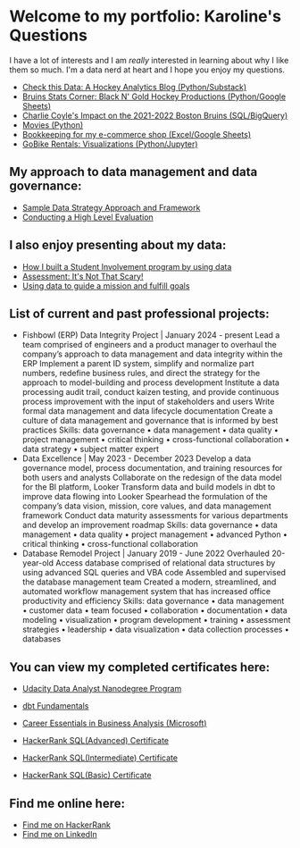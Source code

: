 # Welcome to my portfolio: Karoline's Questions

I have a lot of interests and I am _really_ interested in learning about why I like them so much. I'm a data nerd at heart and I hope you enjoy my questions.

<ul>
  <li><a href="https://checkthisdata.substack.com/"> Check this Data: A Hockey Analytics Blog (Python/Substack)</a></li>
  <li><a href="https://blackngoldhockey.com/author/kjchrz03gmail-com/"> Bruins Stats Corner: Black N' Gold Hockey Productions (Python/Google Sheets)</a></li>
  <li><a href="https://count.co/notebook/MILs8MtCS6I"> Charlie Coyle's Impact on the 2021-2022 Boston Bruins (SQL/BigQuery)</a></li>
  <li><a href="movies/movie-dataset" title="Movies">Movies (Python)</a></li>
  <li><a href="https://docs.google.com/spreadsheets/d/1h26GOHrBq-TGq8y-wTKYUevwXrYd3yxNVyrjaNYL0Q0/edit?usp=sharing"> Bookkeeping for my e-commerce shop (Excel/Google Sheets)</a></li>
  <li><a href="go_bikes/GoBikes" title="GoBikes">GoBike Rentals: Visualizations (Python/Jupyter)</a></li>
</ul>

## My approach to data management and data governance:
<ul>
   <li><a href="https://github.com/kjchrz03/karolines-questions/blob/main/Generic%20Data%20Strategy%20Proposal.pdf">Sample Data Strategy Approach and Framework</a></li>
   <li><a href="https://github.com/kjchrz03/karolines-questions/blob/main/Data%20Management%20Consult.pdf">Conducting a High Level Evaluation</a></li>
</ul>

## I also enjoy presenting about my data:
<ul>
  <li><a href="https://prezi.com/mfgcbcnbiscb/student-involvement-at-svc/">How I built a Student Involvement program by using data</a></li>
  <li><a href="https://prezi.com/3fpona8wzwey/assessment-its-not-that-scary/">Assessment: It's Not That Scary!</a></li>
  <li><a href="https://prezi.com/p/edit/oapqhyaeypfx/">Using data to guide a mission and fulfill goals</a></li>
</ul>

## List of current and past professional projects:

<ul>
  <li> Fishbowl (ERP) Data Integrity Project | January 2024 - present
Lead a team comprised of engineers and a product manager to overhaul the company’s approach to data management and data integrity within the ERP
Implement a parent ID system, simplify and normalize part numbers, redefine business rules, and direct the strategy for the approach to model-building and process development
Institute a data processing audit trail, conduct kaizen testing, and provide continuous process improvement with the input of stakeholders and users
Write formal data management and data lifecycle documentation
Create a culture of data management and governance that is informed by best practices
Skills: data governance • data management • data quality • project management • critical thinking • cross-functional collaboration • data strategy • subject matter expert </li>


<li> Data Excellence | May 2023 - December 2023
Develop a data governance model, process documentation, and training resources for both users and analysts
Collaborate on the redesign of the data model for the BI platform, Looker 
Transform data and build models in dbt to improve data flowing into Looker
Spearhead the formulation of the company’s data vision, mission, core values, and data management framework
Conduct data maturity assessments for various departments and develop an improvement roadmap 
Skills: data governance • data management • data quality • project management • advanced Python • critical thinking • cross-functional collaboration
 </li>
 
<li> Database Remodel Project | January 2019 - June 2022
Overhauled 20-year-old Access database comprised of relational data structures by using advanced  SQL queries and VBA code 
Assembled and supervised the database management team 
Created a modern, streamlined, and automated workflow management system that has increased  office productivity and efficiency 
Skills: data governance • data management • customer data • team focused • collaboration • documentation • data modeling • visualization • program development • training • assessment strategies • leadership • data visualization • data collection processes • databases
 </li>
</ul>

## You can view my completed certificates here:
<ul>
  <li><a href="https://confirm.udacity.com/KKCYTZS4">Udacity Data Analyst Nanodegree Program</a></li>
</ul>
<ul>
  <li><a href="[https://confirm.udacity.com/KKCYTZS4](https://api.accredible.com/v1/frontend/credential_website_embed_image/badge/78859476)">dbt Fundamentals</a></li>
</ul>
<ul>
  <li><a href="certificates/CertificateOfCompletion_Career Essentials in Business Analysis by Microsoft and LinkedIn.pdf">Career Essentials in Business Analysis (Microsoft) </a></li>
</ul>
<ul>
  <li><a href="https://www.hackerrank.com/certificates/89b0fd2b021a">HackerRank SQL(Advanced) Certificate</a></li>
</ul>
<ul>
  <li><a href="https://www.hackerrank.com/certificates/e0f4c9f8af33">HackerRank SQL(Intermediate) Certificate</a></li>
</ul>
<ul>
  <li><a href="https://www.hackerrank.com/certificates/787bdc4fdd3a">HackerRank SQL(Basic) Certificate</a></li>
</ul>



## Find me online here: 
<ul>
  <li><a href="https://www.hackerrank.com/kjchrz03">Find me on HackerRank</a></li>
  <li><a href="https://www.linkedin.com/in/kjcsears/">Find me on LinkedIn</a></li>
</ul>
